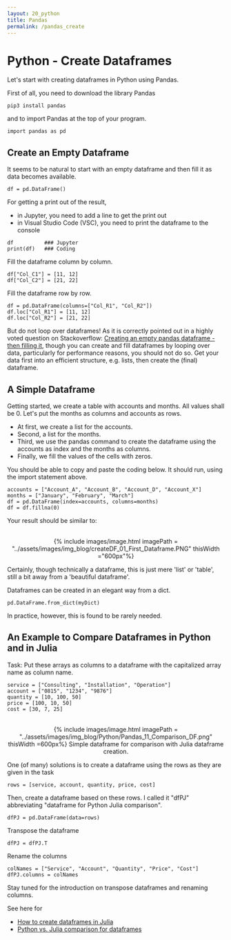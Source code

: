 ```yaml
---
layout: 20_python
title: Pandas
permalink: /pandas_create
---
```


# Python - Create Dataframes

Let's start with creating dataframes in Python using Pandas. 

First of all, you need to download the library Pandas 

>
    pip3 install pandas

and to import Pandas at the top of your program.

> 
    import pandas as pd



## Create an Empty Dataframe

It seems to be natural to start with an empty dataframe and then fill it as data becomes available. 

>
    df = pd.DataFrame()

For getting a print out of the result, 
- in Jupyter, you need to add a line to get the print out
- in Visual Studio Code (VSC), you need to print the dataframe to the console

>
    df          ### Jupyter
    print(df)   ### Coding


Fill the dataframe column by column.

>
    df["Col_C1"] = [11, 12]
    df["Col_C2"] = [21, 22]

Fill the dataframe row by row.

>
    df = pd.DataFrame(columns=["Col_R1", "Col_R2"])
    df.loc["Col_R1"] = [11, 12]
    df.loc["Col_R2"] = [21, 22]

But do not loop over dataframes! As it is correctly pointed out in a highly voted question on Stackoverflow: [Creating an empty pandas dataframe - then filling it](
https://stackoverflow.com/questions/13784192/creating-an-empty-pandas-dataframe-then-filling-it), though you can create and fill dataframes by looping over data, particularly for performance reasons, you should not do so. Get your data first into an efficient structure, e.g. lists, then create the (final) dataframe.


## A Simple Dataframe

Getting started, we create a table with accounts and months. All values shall be 0.
Let's put the months as columns and accounts as rows.

- At first, we create a list for the accounts.
- Second, a list for the months. 
- Third, we use the pandas command to create the dataframe using the accounts as index and the months as columns.
- Finally, we fill the values of the cells with zeros.

You should be able to copy and paste the coding below. It should run, using the import statement above.

>
    accounts = ["Account_A", "Account_B", "Account_D", "Account_X"]
    months = ["January", "February", "March"]
    df = pd.DataFrame(index=accounts, columns=months)
    df = df.fillna(0)


Your result should be similar to:

<center>
<br>
{% include images/image.html imagePath = "../assets/images/img_blog/createDF_01_First_Dataframe.PNG" thisWidth ="600px"%}
</center>

Certainly, though technically a dataframe, this is just mere 'list' or 'table', still a bit away from a 'beautiful dataframe'.

Dataframes can be created in an elegant way from a dict.

>
    pd.DataFrame.from_dict(myDict)

In practice, however, this is found to be rarely needed. 


## An Example to Compare Dataframes in Python and in Julia

Task: Put these arrays as columns to a dataframe with the capitalized array name as column name. 

>
    service = ["Consulting", "Installation", "Operation"]
    account = ["0815", "1234", "9876"]
    quantity = [10, 100, 50]
    price = [100, 10, 50]
    cost = [30, 7, 25]

<center>
<br>
{% include images/image.html imagePath = "../assets/images/img_blog/Python/Pandas_11_Comparison_DF.png"  thisWidth =600px%}
Simple dataframe for comparison with Julia dataframe creation.
</center>

One (of many) solutions is to create a dataframe using the rows as they are given in the task

>
    rows = [service, account, quantity, price, cost]

Then, create a dataframe based on these rows. I called it "dfPJ" abbreviating "dataframe for Python Julia comparison".
>    
    dfPJ = pd.DataFrame(data=rows)

Transpose the dataframe
>
    dfPJ = dfPJ.T

Rename the columns
>
    colNames = ["Service", "Account", "Quantity", "Price", "Cost"]
    dfPJ.columns = colNames

Stay tuned for the introduction on transpose dataframes and renaming columns.


See here for
- [How to create dataframes in Julia](julia_create)
- [Python vs. Julia comparison for dataframes](python_julia_comparison)
